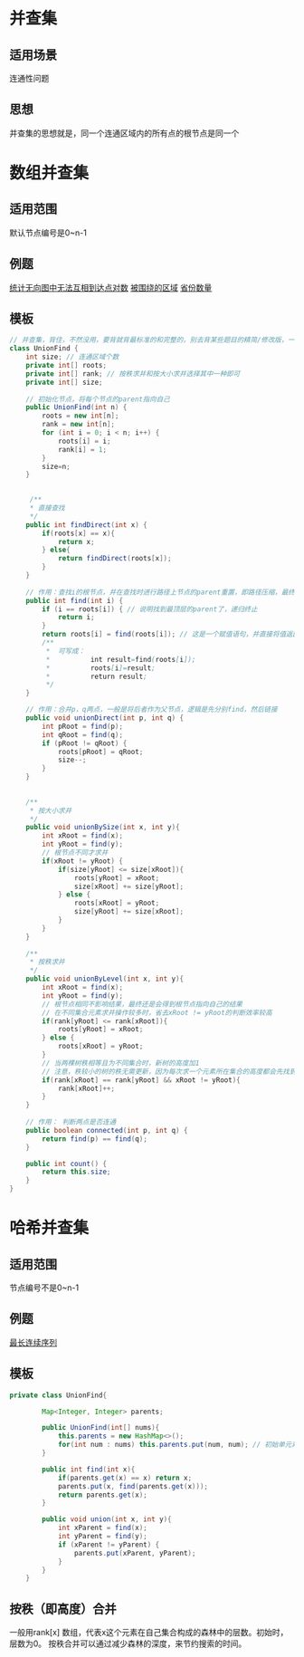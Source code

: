 # 并查集

## 适用场景
连通性问题

## 思想
并查集的思想就是，同一个连通区域内的所有点的根节点是同一个

# 数组并查集

## 适用范围
默认节点编号是0~n-1

## 例题
[统计无向图中无法互相到达点对数](https://leetcode.cn/problems/count-unreachable-pairs-of-nodes-in-an-undirected-graph/)
[被围绕的区域](https://leetcode.cn/problems/surrounded-regions/)
[省份数量](https://leetcode.cn/problems/number-of-provinces/)

## 模板
```java
// 并查集，背住，不然没用，要背就背最标准的和完整的，别去背某些题目的精简/修改版，一点儿用没有
class UnionFind {
    int size; // 连通区域个数
    private int[] roots;
    private int[] rank; // 按秩求并和按大小求并选择其中一种即可
    private int[] size;
    
    // 初始化节点，将每个节点的parent指向自己
    public UnionFind(int n) {
        roots = new int[n];
        rank = new int[n];
        for (int i = 0; i < n; i++) {
            roots[i] = i;
            rank[i] = 1;
        }
        size=n;
    }

    
     /**
     * 直接查找
     */
    public int findDirect(int x) {
        if(roots[x] == x){
            return x;
        } else{
            return findDirect(roots[x]);  
        }
    }
    
    // 作用：查找i的根节点，并在查找时进行路径上节点的parent重置，即路径压缩，最终指向同一个parent节点
    public int find(int i) {
        if (i == roots[i]) { // 说明找到最顶层的parent了，递归终止
            return i;
        }
        return roots[i] = find(roots[i]); // 这是一个赋值语句，并直接将值返回，
        /**
         *  可写成：
         *          int result=find(roots[i]);
         *          roots[i]=result;
         *          return result;
         */
    }

    // 作用：合并p，q两点，一般是将后者作为父节点，逻辑是先分别find，然后链接
    public void unionDirect(int p, int q) {
        int pRoot = find(p);
        int qRoot = find(q);
        if (pRoot != qRoot) {
            roots[pRoot] = qRoot;
            size--;
        }
    }
    
    
    /**
     * 按大小求并
     */
    public void unionBySize(int x, int y){
        int xRoot = find(x);
        int yRoot = find(y);
        // 根节点不同才求并
        if(xRoot != yRoot) {
            if(size[yRoot] <= size[xRoot]){
                roots[yRoot] = xRoot;
                size[xRoot] += size[yRoot];
            } else {
                roots[xRoot] = yRoot;
                size[yRoot] += size[xRoot];
            }
        }
    }
    
    /**
     * 按秩求并
     */
    public void unionByLevel(int x, int y){
        int xRoot = find(x);
        int yRoot = find(y);
        // 根节点相同不影响结果，最终还是会得到根节点指向自己的结果
        // 在不同集合元素求并操作较多时，省去xRoot != yRoot的判断效率较高
        if(rank[yRoot] <= rank[xRoot]){
            roots[yRoot] = xRoot;
        } else {
            roots[xRoot] = yRoot;
        }
        // 当两棵树秩相等且为不同集合时，新树的高度加1
        // 注意，秩较小的树的秩无需更新，因为每次求一个元素所在集合的高度都会先找到该集合的树的根
        if(rank[xRoot] == rank[yRoot] && xRoot != yRoot){
            rank[xRoot]++; 
        }
    }
    
    // 作用： 判断两点是否连通
    public boolean connected(int p, int q) {
        return find(p) == find(q);
    }

    public int count() {
        return this.size;
    }
}
```
# 哈希并查集

## 适用范围
节点编号不是0~n-1

## 例题
[最长连续序列](https://leetcode.cn/problems/longest-consecutive-sequence/)

## 模板
```java
private class UnionFind{

        Map<Integer, Integer> parents;

        public UnionFind(int[] nums){
            this.parents = new HashMap<>();
            for(int num : nums) this.parents.put(num, num); // 初始单元素集合，parent指向自己
        }

        public int find(int x){
            if(parents.get(x) == x) return x;
            parents.put(x, find(parents.get(x)));
            return parents.get(x);
        }

        public void union(int x, int y){
            int xParent = find(x);
            int yParent = find(y);
            if (xParent != yParent) {
                parents.put(xParent, yParent);
            }
        }
    }
  ```
## 按秩（即高度）合并
一般用rank[x] 数组，代表x这个元素在自己集合构成的森林中的层数。初始时，层数为0。
按秩合并可以通过减少森林的深度，来节约搜索的时间。
